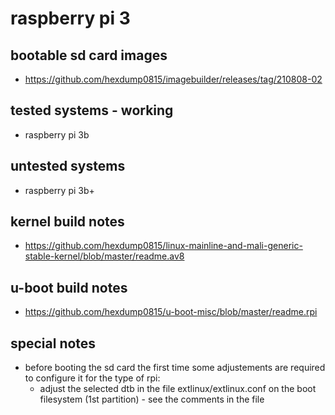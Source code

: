 # raspberry pi 3

## bootable sd card images

- https://github.com/hexdump0815/imagebuilder/releases/tag/210808-02

## tested systems - working

- raspberry pi 3b

## untested systems

- raspberry pi 3b+

## kernel build notes

- https://github.com/hexdump0815/linux-mainline-and-mali-generic-stable-kernel/blob/master/readme.av8

## u-boot build notes

- https://github.com/hexdump0815/u-boot-misc/blob/master/readme.rpi

## special notes

- before booting the sd card the first time some adjustements are required to configure it for the type of rpi:
  - adjust the selected dtb in the file extlinux/extlinux.conf on the boot filesystem (1st partition) - see the comments in the file
